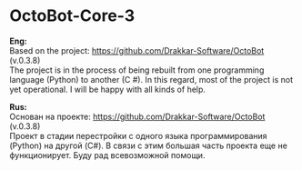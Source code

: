 # OctoBot-Core-3

<b>Eng:</b><br>
Based on the project: https://github.com/Drakkar-Software/OctoBot (v.0.3.8)<br>
The project is in the process of being rebuilt from one programming language (Python) to another (C #). In this regard, most of the project is not yet operational.
I will be happy with all kinds of help.

<b>Rus:</b><br>
Основан на проекте: https://github.com/Drakkar-Software/OctoBot (v.0.3.8)<br>
Проект в стадии перестройки с одного языка программирования (Python) на другой (C#). В связи с этим большая часть проекта еще не функционирует.
Буду рад всевозможной помощи.
